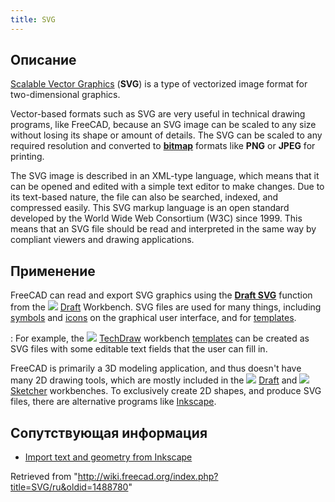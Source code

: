 ```yaml
---
title: SVG
---
```

## Описание

[Scalable Vector Graphics](https://en.wikipedia.org/wiki/Scalable_Vector_Graphics) (**SVG**) is a type of vectorized image format for two-dimensional graphics.

Vector-based formats such as SVG are very useful in technical drawing programs, like FreeCAD, because an SVG image can be scaled to any size without losing its shape or amount of details. The SVG can be scaled to any required resolution and converted to [**bitmap**](/Bitmap "Bitmap") formats like **PNG** or **JPEG** for printing.

The SVG image is described in an XML-type language, which means that it can be opened and edited with a simple text editor to make changes. Due to its text-based nature, the file can also be searched, indexed, and compressed easily. This SVG markup language is an open standard developed by the World Wide Web Consortium (W3C) since 1999. This means that an SVG file should be read and interpreted in the same way by compliant viewers and drawing applications.

## Применение

FreeCAD can read and export SVG graphics using the [**Draft SVG**](/Draft_SVG "Draft SVG") function from the ![](/images/Workbench_Draft.svg) [Draft](/Draft_Workbench "Draft Workbench") Workbench. SVG files are used for many things, including [symbols](/TechDraw_Symbol "TechDraw Symbol") and [icons](/Artwork_Guidelines "Artwork Guidelines") on the graphical user interface, and for [templates](/TechDraw_Templates "TechDraw Templates").

:   For example, the ![](/images/Workbench_TechDraw.svg) [TechDraw](/TechDraw_Workbench "TechDraw Workbench") workbench [templates](/TechDraw_Templates "TechDraw Templates") can be created as SVG files with some editable text fields that the user can fill in.

FreeCAD is primarily a 3D modeling application, and thus doesn't have many 2D drawing tools, which are mostly included in the ![](/images/Workbench_Draft.svg) [Draft](/Draft_Workbench "Draft Workbench") and ![](/images/Workbench_Sketcher.svg) [Sketcher](/Sketcher_Workbench "Sketcher Workbench") workbenches. To exclusively create 2D shapes, and produce SVG files, there are alternative programs like [Inkscape](https://en.wikipedia.org/wiki/Inkscape).

## Сопутствующая информация

* [Import text and geometry from Inkscape](/Import_text_and_geometry_from_Inkscape "Import text and geometry from Inkscape")

Retrieved from "<http://wiki.freecad.org/index.php?title=SVG/ru&oldid=1488780>"